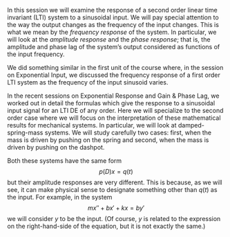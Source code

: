 In this session we will examine the response of a second order linear time invariant (LTI) system to a sinusoidal input. We will pay special attention to the way the output changes as the frequency of the input changes. This is what we mean by the *frequency response* of the system. In particular, we will look at the *amplitude response* and the *phase response*; that is, the amplitude and phase lag of the system’s output considered as functions of the input frequency.

We did something similar in the first unit of the course where, in the session on Exponential Input, we discussed the frequency response of a first order LTI system as the frequency of the input sinusoid varies.

In the recent sessions on Exponential Response and Gain & Phase Lag, we worked out in detail the formulas which give the response to a sinusoidal input signal for an LTI DE of any order. Here we will specialize to the second order case where we will focus on the interpretation of these mathematical results for mechanical systems. In particular, we will look at damped-spring-mass systems. We will study carefully two cases: first, when the mass is driven by pushing on the spring and second, when the mass is driven by pushing on the dashpot.

Both these systems have the same form
$$p(D)x=q(t)$$
but their amplitude responses are very different. This is because, as we will see, it can make physical sense to designate something other than $q(t)$ as the input. For example, in the system
$$mx''+bx'+kx=by'$$
we will consider $y$ to be the input. (Of course, $y$ is related to the expression on the right-hand-side of the equation, but it is not exactly the same.)
